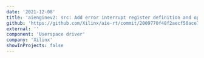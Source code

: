 ```yaml
---
date: '2021-12-08'
title: 'aienginev2: src: Add error interrupt register definition and operations for AIEML'
github: 'https://github.com/Xilinx/aie-rt/commit/2009770f48f2aecf50ace7ca7d378713bf7cac2a'
external: ''
component: 'Userspace driver'
company: 'Xilinx'
showInProjects: false
---
```

